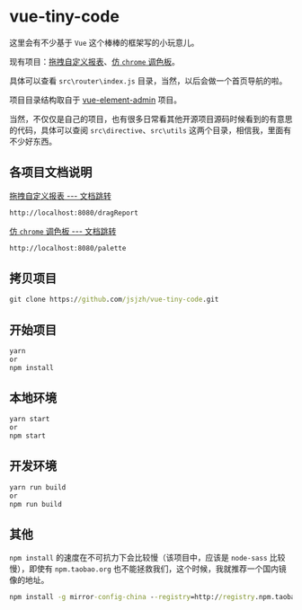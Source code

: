 # vue-tiny-code

这里会有不少基于 `Vue` 这个棒棒的框架写的小玩意儿。

现有项目：[拖拽自定义报表](/doc/dragReport.md)、[仿 `chrome` 调色板](/doc/palette.md)。

具体可以查看 `src\router\index.js` 目录，当然，以后会做一个首页导航的啦。

项目目录结构取自于 [vue-element-admin](https://github.com/PanJiaChen/vue-element-admin) 项目。

当然，不仅仅是自己的项目，也有很多日常看其他开源项目源码时候看到的有意思的代码，具体可以查阅 `src\directive`、`src\utils` 这两个目录，相信我，里面有不少好东西。

## 各项目文档说明

[拖拽自定义报表 --- 文档跳转](/doc/dragReport.md)
```html
http://localhost:8080/dragReport
```

[仿 `chrome` 调色板 --- 文档跳转](/doc/palette.md)
```html
http://localhost:8080/palette
```

## 拷贝项目
```cmd
git clone https://github.com/jsjzh/vue-tiny-code.git
```

## 开始项目
```cmd
yarn
or
npm install
```

## 本地环境
```cmd
yarn start
or
npm start
```

## 开发环境
```cmd
yarn run build
or
npm run build
```

## 其他
`npm install` 的速度在不可抗力下会比较慢（该项目中，应该是 `node-sass` 比较慢），即使有 `npm.taobao.org` 也不能拯救我们，这个时候，我就推荐一个国内镜像的地址。
```cmd
npm install -g mirror-config-china --registry=http://registry.npm.taobao.org
```
